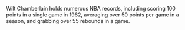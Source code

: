 Wilt Chamberlain holds numerous NBA records, including scoring 100 points in a single game in 1962, averaging over 50 points per game in a season, and grabbing over 55 rebounds in a game.
